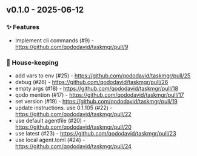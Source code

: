 ## v0.1.0 - 2025-06-12

### ✨ Features
* Implement cli commands (#9) - https://github.com/qododavid/taskmgr/pull/9

### 🧹 House-keeping
* add vars to env (#25) - https://github.com/qododavid/taskmgr/pull/25
* debug (#26) - https://github.com/qododavid/taskmgr/pull/26
* empty args (#18) - https://github.com/qododavid/taskmgr/pull/18
* qodo mention (#17) - https://github.com/qododavid/taskmgr/pull/17
* set version (#19) - https://github.com/qododavid/taskmgr/pull/19
* update instructions. use 0.1.105 (#22) - https://github.com/qododavid/taskmgr/pull/22
* use default agentfile (#20) - https://github.com/qododavid/taskmgr/pull/20
* use latest (#23) - https://github.com/qododavid/taskmgr/pull/23
* use local agent.toml (#24) - https://github.com/qododavid/taskmgr/pull/24
